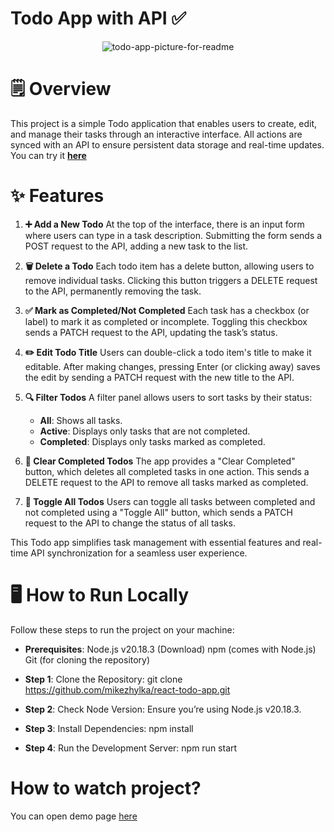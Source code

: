 # **Todo App with API ✅**

<p align="center">
  <img src="https://github.com/user-attachments/assets/afdcbbfe-da10-4767-b07a-af8590309687" alt="todo-app-picture-for-readme" />
</p>

# 🗒️ Overview
This project is a simple Todo application that enables users to create, edit, and manage their tasks through an interactive interface. All actions are synced with an API to ensure persistent data storage and real-time updates.
You can try it [**here**](https://mikezhylka.github.io/react_todo-app-with-api/#/)

# ✨ Features
1. **➕ Add a New Todo**
   At the top of the interface, there is an input form where users can type in a task description. Submitting the form sends a POST request to the API, adding a new task to the list.

2. **🗑️ Delete a Todo**
   Each todo item has a delete button, allowing users to remove individual tasks. Clicking this button triggers a DELETE request to the API, permanently removing the task.

3. **✅ Mark as Completed/Not Completed**
   Each task has a checkbox (or label) to mark it as completed or incomplete. Toggling this checkbox sends a PATCH request to the API, updating the task’s status.

4. **✏️ Edit Todo Title**
   Users can double-click a todo item's title to make it editable. After making changes, pressing Enter (or clicking away) saves the edit by sending a PATCH request with the new title to the API.

5. **🔍 Filter Todos**
   A filter panel allows users to sort tasks by their status:
   - **All**: Shows all tasks.
   - **Active**: Displays only tasks that are not completed.
   - **Completed**: Displays only tasks marked as completed.

6. **🧹 Clear Completed Todos**
   The app provides a "Clear Completed" button, which deletes all completed tasks in one action. This sends a DELETE request to the API to remove all tasks marked as completed.

7. **🔄 Toggle All Todos**
   Users can toggle all tasks between completed and not completed using a "Toggle All" button, which sends a PATCH request to the API to change the status of all tasks.

This Todo app simplifies task management with essential features and real-time API synchronization for a seamless user experience.

# 🖥️ How to Run Locally
Follow these steps to run the project on your machine:

- **Prerequisites**: Node.js v20.18.3 (Download) npm (comes with Node.js) Git (for cloning the repository)

- **Step 1**: Clone the Repository: git clone https://github.com/mikezhylka/react-todo-app.git

- **Step 2**: Check Node Version: Ensure you’re using Node.js v20.18.3.

- **Step 3**: Install Dependencies: npm install

- **Step 4**: Run the Development Server: npm run start

# How to watch project?

You can open demo page [here](https://mikezhylka.github.io/react-todo-app)


